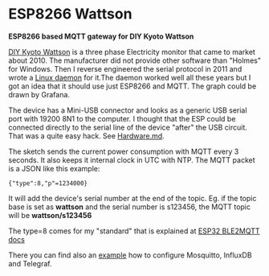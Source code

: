 # ESP8266 Wattson

__ESP8266 based MQTT gateway for DIY Kyoto Wattson__

[DIY Kyoto Wattson](http://www.diykyoto.com/uk/aboutus/wattson-classic) is a three phase Electricity 
monitor that came to market about 2010. The manufacturer did not provide other software than "Holmes" for 
Windows. Then I reverse engineered the serial protocol in 2011 and wrote a 
[Linux daemon](https://pikarinen.com/rrdwattsond/) for it.The daemon worked well all these years 
but I got an idea that it should use just ESP8266 and MQTT. The graph could be drawn by Grafana.

The device has a Mini-USB connector and looks as a generic USB serial port with 19200 8N1 to the computer.
I thought that the ESP could be connected directly to the serial line of the device "after" the USB circuit.
That was a quite easy hack. See [Hardware.md](Hardware.md).

The sketch sends the current power consumption with MQTT every 3 seconds. It also keeps it internal clock
in UTC with NTP. The MQTT packet is a JSON like this example:

`{"type":8,"p"=1234000}`

It will add the device's serial number at the end of the topic. Eg. if the topic base is set as __wattson__
and the serial number is s123456, the MQTT topic will be __wattson/s123456__

The type=8 comes for my "standard" that is explained at
[ESP32 BLE2MQTT docs](https://github.com/oh2mp/esp32_ble2mqtt/blob/main/DATAFORMATS.md)

There you can find also an [example](https://github.com/oh2mp/esp32_ble2mqtt/blob/main/CONFIG_EXAMPLES.md) 
how to configure Mosquitto, InfluxDB and Telegraf.